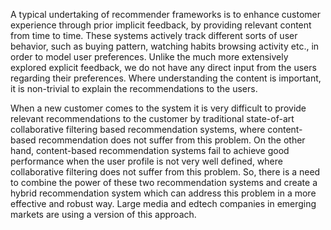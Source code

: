 A typical undertaking of recommender frameworks is to enhance customer experience through prior implicit feedback, by providing relevant content from time to time. These systems actively track different sorts of user behavior, such as buying pattern, watching habits browsing activity etc., in order to model user preferences. Unlike the much more extensively explored explicit feedback, we do not have any direct input from the users regarding their preferences. Where understanding the content is important, it is non-trivial to explain the recommendations to the users.

When a new customer comes to the system it is very difficult to provide relevant recommendations to the customer by traditional state-of-art collaborative filtering based recommendation systems, where content-based recommendation does not suffer from this problem. On the other hand, content-based recommendation systems fail to achieve good performance when the user profile is not very well defined, where collaborative filtering does not suffer from this problem. So, there is a need to combine the power of these two recommendation systems and create a hybrid recommendation system which can address this problem in a more effective and robust way. Large media and edtech companies in emerging markets are using a version of this approach.

